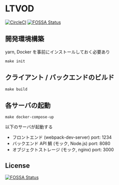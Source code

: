 # LTVOD

[![CircleCI](https://circleci.com/gh/0918nobita/RCC_TV.svg?style=svg)](https://circleci.com/gh/0918nobita/RCC_TV) [![FOSSA Status](https://app.fossa.io/api/projects/git%2Bgithub.com%2F0918nobita%2FLTVOD.svg?type=shield)](https://app.fossa.io/projects/git%2Bgithub.com%2F0918nobita%2FLTVOD?ref=badge_shield)

## 開発環境構築

yarn, Docker を事前にインストールしておく必要あり

```
make init
```

## クライアント / バックエンドのビルド

```
make build
```

## 各サーバの起動

```
make docker-compose-up
```

以下のサーバが起動する

- フロントエンド (webpack-dev-server) port: 1234
- バックエンド API 鯖 (モック, Node.js) port: 8080
- オブジェクトストレージ (モック, nginx) port: 3000

## License

[![FOSSA Status](https://app.fossa.io/api/projects/git%2Bgithub.com%2F0918nobita%2FLTVOD.svg?type=large)](https://app.fossa.io/projects/git%2Bgithub.com%2F0918nobita%2FLTVOD?ref=badge_large)
